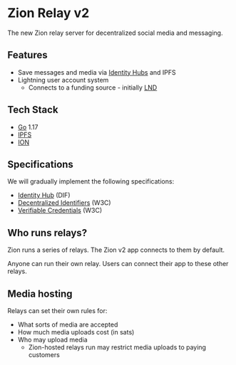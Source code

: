 # Zion Relay v2

The new Zion relay server for decentralized social media and messaging.

## Features
- Save messages and media via [Identity Hubs](https://identity.foundation/identity-hub/spec/) and IPFS
- Lightning user account system
  - Connects to a funding source - initially [LND](https://github.com/lightningnetwork/lnd)

## Tech Stack
- [Go](https://go.dev/) 1.17
- [IPFS](https://docs.ipfs.io/concepts/what-is-ipfs/)
- [ION](https://identity.foundation/ion/)

## Specifications
We will gradually implement the following specifications:
- [Identity Hub](https://identity.foundation/identity-hub/spec) (DIF)
- [Decentralized Identifiers](https://www.w3.org/TR/did-core/) (W3C)
- [Verifiable Credentials](https://www.w3.org/TR/vc-data-model/) (W3C)

## Who runs relays?

Zion runs a series of relays. The Zion v2 app connects to them by default.

Anyone can run their own relay. Users can connect their app to these other relays.

## Media hosting

Relays can set their own rules for:

- What sorts of media are accepted
- How much media uploads cost (in sats)
- Who may upload media
  - Zion-hosted relays run may restrict media uploads to paying customers
